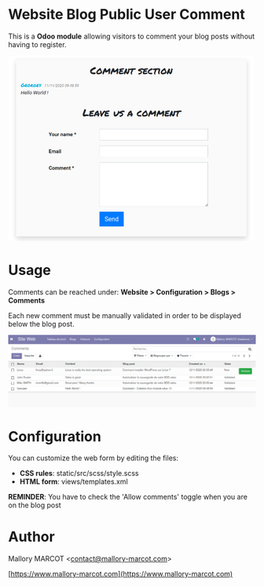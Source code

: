 Website Blog Public User Comment
================================

This is a **Odoo module** allowing visitors to comment your blog posts without having to register.

<img src="https://github.com/mmarcot/website_blog_public_user_comment/blob/14.0/static/src/img/web_form_en.png?raw=true" width="500" />

# Usage

Comments can be reached under: **Website > Configuration > Blogs > Comments**

Each new comment must be manually validated in order to be displayed below the blog post.

![Comment tree view](https://github.com/mmarcot/website_blog_public_user_comment/blob/14.0/static/src/img/tree_view.png?raw=true)


# Configuration

You can customize the web form by editing the files:
  - **CSS rules**: static/src/scss/style.scss
  - **HTML form**: views/templates.xml
  
**REMINDER**: You have to check the 'Allow comments' toggle when you are on the blog post

# Author

Mallory MARCOT <[contact@mallory-marcot.com](mailto:contact@mallory-marcot.com)>

[https://www.mallory-marcot.com](https://www.mallory-marcot.com)
